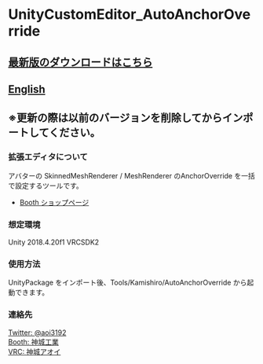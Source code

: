 # UnityCustomEditor_AutoAnchorOverride
## [最新版のダウンロードはこちら](https://github.com/AoiKamishiro/UnityCustomEditor_AutoAnchorOverride/releases)
## [English](https://github.com/AoiKamishiro/UnityCustomEditor_AutoAnchorOverride/blob/master/README_EN.md)
## ※更新の際は以前のバージョンを削除してからインポートしてください。  
### 拡張エディタについて
アバターの SkinnedMeshRenderer / MeshRenderer のAnchorOverride を一括で設定するツールです。
* [Booth ショップページ](https://kamishirolab.booth.pm/items/2494327)
### 想定環境
Unity 2018.4.20f1
VRCSDK2
### 使用方法
UnityPackage をインポート後、Tools/Kamishiro/AutoAnchorOverride から起動できます。
### 連絡先
[Twitter: @aoi3192](https://twitter.com/aoi3192)  
[Booth: 神城工業](https://kamishirolab.booth.pm/)  
[VRC: 神城アオイ](https://www.vrchat.com/home/user/usr_19514816-2cf8-43cc-a046-9e2d87d15af7)